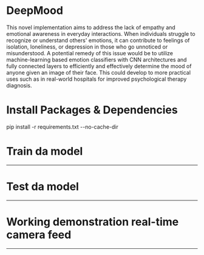 # DeepMood
This novel implementation aims to address the lack of empathy and emotional awareness in everyday interactions. When individuals struggle to recognize or understand others' emotions, it can contribute to feelings of isolation, loneliness, or depression in those who go unnoticed or misunderstood. A potential remedy of this issue would be to utilize machine-learning based emotion classifiers with CNN architectures and fully connected layers to efficiently and effectively determine the mood of anyone given an image of their face. This could develop to more practical uses such as in real-world hospitals for improved psychological therapy diagnosis.

# Install Packages & Dependencies
pip install -r requirements.txt --no-cache-dir

# Train da model
______________

# Test da model
_____________

# Working demonstration real-time camera feed
_____________________________________
